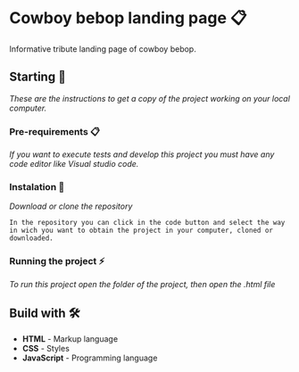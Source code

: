 # Cowboy bebop landing page 📋
Informative tribute landing page of cowboy bebop.

## Starting 🚀

_These are the instructions to get a copy of the project working on your local computer._


### Pre-requirements 📋

_If you want to execute tests and develop this project you must have any code editor like Visual studio code._

### Instalation 🔧

_Download or clone the repository_

```
In the repository you can click in the code button and select the way in wich you want to obtain the project in your computer, cloned or downloaded.
```

### Running the project ⚡
_To run this project open the folder of the project, then open the .html file_

## Build with 🛠️
* **HTML** - Markup language
* **CSS** - Styles
* **JavaScript** - Programming language
